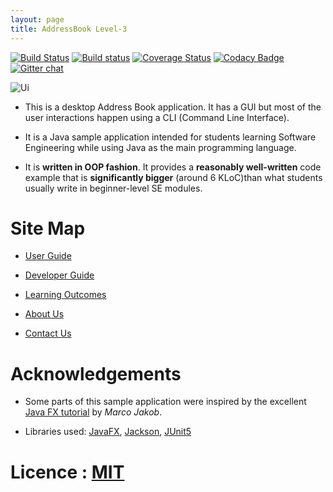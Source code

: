 ```yaml
---
layout: page
title: AddressBook Level-3
---
```


[![Build
Status](https://travis-ci.org/se-edu/addressbook-level3.svg?branch=master)](https://travis-ci.org/se-edu/addressbook-level3)
[![Build
status](https://ci.appveyor.com/api/projects/status/3boko2x2vr5cc3w2?svg=true)](https://ci.appveyor.com/project/damithc/addressbook-level3)
[![Coverage
Status](https://coveralls.io/repos/github/se-edu/addressbook-level3/badge.svg?branch=master)](https://coveralls.io/github/se-edu/addressbook-level3?branch=master)
[![Codacy
Badge](https://api.codacy.com/project/badge/Grade/fc0b7775cf7f4fdeaf08776f3d8e364a)](https://www.codacy.com/app/damith/addressbook-level3?utm_source=github.com&utm_medium=referral&utm_content=se-edu/addressbook-level3&utm_campaign=Badge_Grade)
[![Gitter
chat](https://badges.gitter.im/se-edu/Lobby.svg)](https://gitter.im/se-edu/Lobby)

![Ui](images/Ui.png)

  - This is a desktop Address Book application. It has a GUI but most of
    the user interactions happen using a CLI (Command Line Interface).

  - It is a Java sample application intended for students learning
    Software Engineering while using Java as the main programming
    language.

  - It is **written in OOP fashion**. It provides a **reasonably
    well-written** code example that is **significantly bigger** (around
    6 KLoC)than what students usually write in beginner-level SE
    modules.

# Site Map

  - [User Guide](docs/UserGuide.md)

  - [Developer Guide](docs/DeveloperGuide.md)

  - [Learning Outcomes](docs/LearningOutcomes.md)

  - [About Us](docs/AboutUs.md)

  - [Contact Us](docs/ContactUs.md)

# Acknowledgements

  - Some parts of this sample application were inspired by the excellent
    [Java FX tutorial](http://code.makery.ch/library/javafx-8-tutorial/)
    by *Marco Jakob*.

  - Libraries used: [JavaFX](https://openjfx.io/),
    [Jackson](https://github.com/FasterXML/jackson),
    [JUnit5](https://github.com/junit-team/junit5)

# Licence : [MIT](LICENSE)
